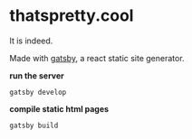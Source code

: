 # thatspretty.cool
It is indeed. 

Made with [gatsby](https://github.com/gatsbyjs/gatsby), a react static site generator.

**run the server**

```
gatsby develop
```

**compile static html pages**

```
gatsby build
```
